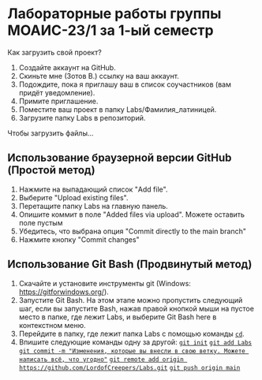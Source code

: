# Лабораторные работы группы МОАИС-23/1 за 1-ый семестр
Как загрузить свой проект?
1. Создайте аккаунт на GitHub.
2. Скиньте мне (Зотов В.) ссылку на ваш аккаунт.
3. Подождите, пока я приглашу ваш в список соучастников (вам придёт уведомление).
4. Примите приглашение.
5. Поместите ваш проект в папку Labs/Фамилия_латиницей.
6. Загрузите папку Labs в репозиторий.

Чтобы загрузить файлы...

## Использование браузерной версии GitHub (Простой метод)
1. Нажмите на выпадающий список "Add file".
2. Выберите "Upload existing files".
3. Перетащите папку Labs на главную панель.
4. Опишите коммит в поле "Added files via upload". Можете оставить поле пустым
5. Убедитесь, что выбрана опция "Commit directly to the main branch"
6. Нажмите кнопку "Commit changes"

## Использование Git Bash (Продвинутый метод)
1. Скачайте и установите инструменты git (Windows: https://gitforwindows.org/).
2. Запустите Git Bash. На этом этапе можно пропустить следующий шаг, если вы запустите Bash, нажав правой кнопкой мыши на пустое место в папке, где лежит Labs, и выберите Git Bash here в контекстном меню.
3. Перейдите в папку, где лежит папка Labs с помощью команды [`cd`](https://ru.wikipedia.org/wiki/Cd_(команда)).
4. Впишите следующие команды одну за другой:
[```git init```](https://git-scm.com/docs/git-init)
[```git add Labs```](https://git-scm.com/docs/git-add)
[```git commit -m "Изменения, которые вы внесли в свою ветку. Можете написать всё, что угодно"```](https://git-scm.com/docs/git-commit)
[```git remote add origin https://github.com/LordofCreepers/Labs.git```](https://git-scm.com/docs/git-remote)
[```git push origin main```](https://git-scm.com/docs/git-push)